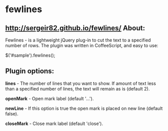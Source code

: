 fewlines
========
http://sergeir82.github.io/fewlines/
About:
--------

Fewlines - is a lightweight jQuery plug-in to cut the text to a specified number of rows. The plugin was written in CoffeeScript, and easy to use:

$('#sample').fewlines();

Plugin options:
--------

**lines** - The number of lines that you want to show. If amount of text less than a specified number of lines, the text will remain as is (default 2).

**openMark** - Open mark label (default '...').

**newLine** - If this option is true the open mark is placed on new line (default false).

**closeMark** - Close mark label (default 'close').
